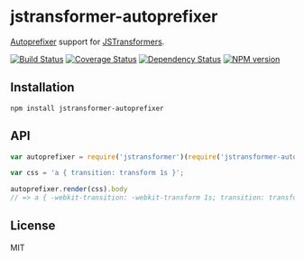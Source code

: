 # jstransformer-autoprefixer

[Autoprefixer](https://github.com/postcss/autoprefixer) support for [JSTransformers](https://github.com/jstransformers/jstransformer).

[![Build Status](https://img.shields.io/travis/jstransformers/jstransformer-autoprefixer/master.svg)](https://travis-ci.org/jstransformers/jstransformer-autoprefixer)
[![Coverage Status](https://img.shields.io/coveralls/jstransformers/jstransformer-autoprefixer/master.svg)](https://coveralls.io/r/jstransformers/jstransformer-autoprefixer?branch=master)
[![Dependency Status](https://img.shields.io/david/jstransformers/jstransformer-autoprefixer/master.svg)](http://david-dm.org/jstransformers/jstransformer-autoprefixer)
[![NPM version](https://img.shields.io/npm/v/jstransformer-autoprefixer.svg)](https://www.npmjs.org/package/jstransformer-autoprefixer)

## Installation

    npm install jstransformer-autoprefixer

## API

```js
var autoprefixer = require('jstransformer')(require('jstransformer-autoprefixer'))

var css = 'a { transition: transform 1s }';

autoprefixer.render(css).body
// => a { -webkit-transition: -webkit-transform 1s; transition: transform 1s }
```

## License

MIT
